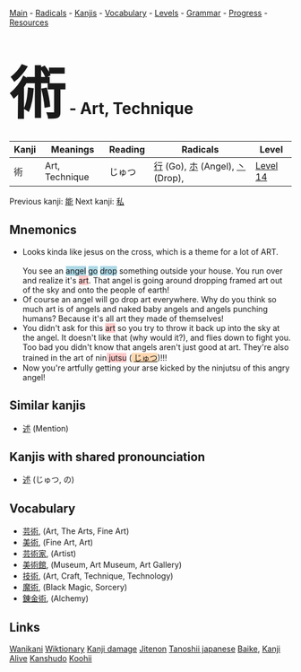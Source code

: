 <style> bigfont {font-size: 100px}</style>
[Main](../README.md) -
[Radicals](../radicals.md) -
[Kanjis](../kanjis.md) -
[Vocabulary](../vocabulary.md) -
[Levels](../levels.md) -
[Grammar](../grammar.md) - 
[Progress](../progress.md) -
[Resources](../resources.md)
# <bigfont> 術</bigfont> - Art, Technique 

| Kanji | Meanings | Reading | Radicals | Level |
| --- | --- | --- | --- | --- |
| 術 | Art, Technique | じゅつ | [行](../radicals/行.md) (Go), [ホ](../radicals/ホ.md) (Angel), [丶](../radicals/丶.md) (Drop),  | [Level 14](../levels/wk_level14.md) |

Previous kanji: [能](能.md) Next kanji: [私](私.md) 

## Mnemonics
 * Looks kinda like jesus on the cross, which is a theme for a lot of ART.<br><br>You see an <span style="background-color:#ADD8E6"> angel</span> <span style="background-color:#ADD8E6"> go</span> <span style="background-color:#ADD8E6"> drop</span> something outside your house. You run over and realize it's <span style="background-color:#ffcccb"> art</span>. That angel is going around dropping framed art out of the sky and onto the people of earth!
* Of course an angel will go drop art everywhere. Why do you think so much art is of angels and naked baby angels and angels punching humans? Because it's all art they made of themselves!
* You didn't ask for this <span style="background-color:#ffcccb"> art</span> so you try to throw it back up into the sky at the angel. It doesn't like that (why would it?), and flies down to fight you. Too bad you didn't know that angels aren't just good at art. They're also trained in the art of nin<span style="background-color:#ffcccb"> jutsu</span> (<span style="background-color:#fed8b1"> [じゅつ](https://jisho.org/search/じゅつ)</span>)!!!
* Now you're artfully getting your arse kicked by the ninjutsu of this angry angel!


## Similar kanjis
 * [述](述.md) (Mention)



## Kanjis with shared pronounciation
 * [述](述.md) (じゅつ, の)



## Vocabulary
 * [芸術](../vocabulary/術.md), (Art, The Arts, Fine Art)
* [美術](../vocabulary/術.md), (Fine Art, Art)
* [芸術家](../vocabulary/術.md), (Artist)
* [美術館](../vocabulary/術.md), (Museum, Art Museum, Art Gallery)
* [技術](../vocabulary/術.md), (Art, Craft, Technique, Technology)
* [魔術](../vocabulary/術.md), (Black Magic, Sorcery)
* [錬金術](../vocabulary/術.md), (Alchemy)




## Links 


[Wanikani](https://www.wanikani.com/kanji/術)
[Wiktionary](https://en.wiktionary.org/wiki/術)
[Kanji damage](http://www.kanjidamage.com/kanji/search?utf8=✓&q=術)
[Jitenon](https://jitenon.com/kanji/術)
[Tanoshii japanese](https://www.tanoshiijapanese.com/dictionary/kanji.cfm?k=術)
[Baike](https://baike.baidu.com/item/術),
[Kanji Alive](https://app.kanjialive.com/術)
[Kanshudo](https://www.kanshudo.com/searchmn?q=術)
[Koohii](https://kanji.koohii.com/study/kanji/術)
